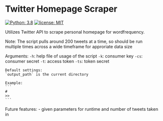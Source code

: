 # Twitter Homepage Scraper

[![Python: 3.8](https://img.shields.io/badge/Python-3.8-blue.svg)](#)
[![license: MIT](https://img.shields.io/badge/license-MIT-orange.svg)](https://opensource.org/licenses/MIT)

Utilizes Twitter API to scrape personal homepage for wordfrequency.  

Note: The script pulls around 200 tweets at a time, so should be run multiple times across a wide timeframe for approriate data size

Arguments:
    `-h`: help file of usage of the script
    `-k`: consumer key 
    `-cs`: consumer secret
    `-t`: access token
    `-ts`: token secret

    Default settings:
    `output_path` is the current directory

    Example:
    ```
    # 
    >> 
    ```

Future features:
    - given parameters for runtime and number of tweets taken in 